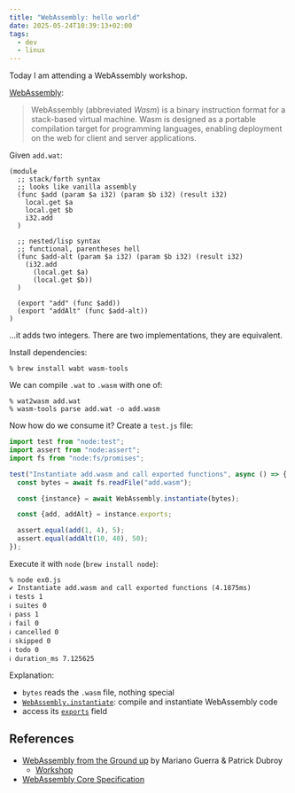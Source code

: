 ```yaml
---
title: "WebAssembly: hello world"
date: 2025-05-24T10:39:13+02:00
tags:
  - dev
  - linux
---
```


Today I am attending a WebAssembly workshop.

[WebAssembly](https://webassembly.org/):

> WebAssembly (abbreviated _Wasm_) is a binary instruction format for a
> stack-based virtual machine. Wasm is designed as a portable compilation target
> for programming languages, enabling deployment on the web for client and
> server applications.

Given `add.wat`:

```
(module
  ;; stack/forth syntax
  ;; looks like vanilla assembly
  (func $add (param $a i32) (param $b i32) (result i32)
    local.get $a
    local.get $b
    i32.add
  )

  ;; nested/lisp syntax
  ;; functional, parentheses hell
  (func $add-alt (param $a i32) (param $b i32) (result i32)
    (i32.add
      (local.get $a)
      (local.get $b))
  )

  (export "add" (func $add))
  (export "addAlt" (func $add-alt))
)
```

...it adds two integers.
There are two implementations, they are equivalent.

Install dependencies:

```shell
% brew install wabt wasm-tools
```

We can compile `.wat` to `.wasm` with one of:

```shell
% wat2wasm add.wat
% wasm-tools parse add.wat -o add.wasm
```

Now how do we consume it? Create a `test.js` file:

```js
import test from "node:test";
import assert from "node:assert";
import fs from "node:fs/promises";

test("Instantiate add.wasm and call exported functions", async () => {
  const bytes = await fs.readFile("add.wasm");

  const {instance} = await WebAssembly.instantiate(bytes);

  const {add, addAlt} = instance.exports;

  assert.equal(add(1, 4), 5);
  assert.equal(addAlt(10, 40), 50);
});
```

Execute it with `node` (`brew install node`):

```shell
% node ex0.js
✔ Instantiate add.wasm and call exported functions (4.1875ms)
ℹ tests 1
ℹ suites 0
ℹ pass 1
ℹ fail 0
ℹ cancelled 0
ℹ skipped 0
ℹ todo 0
ℹ duration_ms 7.125625
```

Explanation:

- `bytes` reads the `.wasm` file, nothing special
- [`WebAssembly.instantiate`](https://developer.mozilla.org/en-US/docs/WebAssembly/Reference/JavaScript_interface/instantiate_static):
  compile and instantiate WebAssembly code
- access its
  [`exports`](https://developer.mozilla.org/en-US/docs/WebAssembly/Reference/JavaScript_interface/Module/exports_static)
  field

## References

- [WebAssembly from the Ground up](https://wasmgroundup.com/) by Mariano Guerra
  & Patrick Dubroy
  - [Workshop](https://wasmgroundup.com/workshop/)
- [WebAssembly Core
  Specification](https://www.w3.org/TR/2019/REC-wasm-core-1-20191205/)
